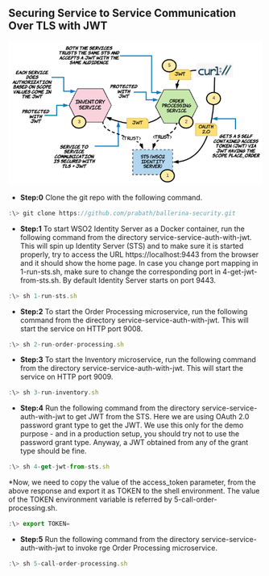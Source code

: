 ## Securing Service to Service Communication Over TLS with JWT

![alt text](./setup.png "Service to Service Communication Over TLS with JWT")

* **Step:0** Clone the git repo with the following command.

```javascript
:\> git clone https://github.com/prabath/ballerina-security.git
```

* **Step:1** To start WSO2 Identity Server as a Docker container, run the following command from the directory service-service-auth-with-jwt. This will spin up Identity Server (STS) and to make sure it is started properly, try to access the URL https://localhost:9443 from the browser and it should show the home page. In case you change port mapping in 1-run-sts.sh, make sure to change the corresponding port in 4-get-jwt-from-sts.sh. By default Identity Server starts on port 9443.

```javascript
:\> sh 1-run-sts.sh
```
* **Step:2** To start the Order Processing microservice, run the following command from the directory service-service-auth-with-jwt. This will start the service on HTTP port 9008.

```javascript
:\> sh 2-run-order-processing.sh
```
* **Step:3** To start the Inventory microservice, run the following command from the directory service-service-auth-with-jwt. This will start the service on HTTP port 9009.

```javascript
:\> sh 3-run-inventory.sh
```
* **Step:4** Run the following command from the directory service-service-auth-with-jwt to get JWT from the STS. Here we are using OAuth 2.0 password grant type to get the JWT. We use this only for the demo purpose - and in a production setup, you should try not to use the password grant type. Anyway, a JWT obtained from any of the grant type should be fine.

```javascript
:\> sh 4-get-jwt-from-sts.sh
```
*Now, we need to copy the value of the access_token parameter, from the above response and export it as TOKEN to the shell environment. The value of the TOKEN environment variable is referred by 5-call-order-processing.sh.

```javascript
:\> export TOKEN=
```
* **Step:5** Run the following command from the directory service-service-auth-with-jwt to invoke rge Order Processing microservice.

```javascript
:\> sh 5-call-order-processing.sh
```